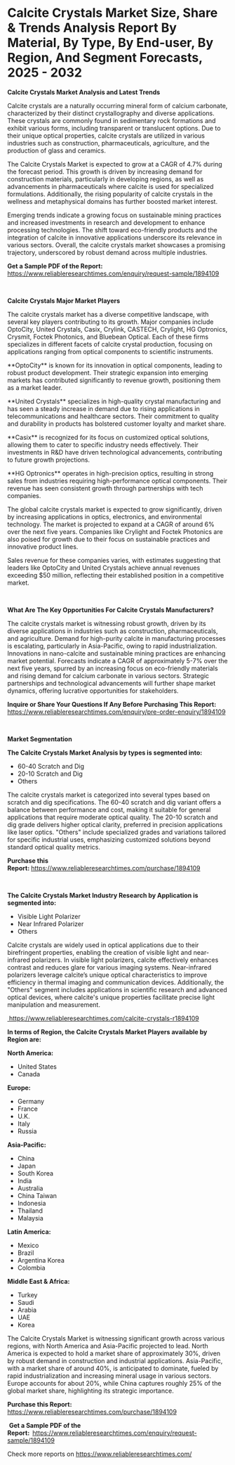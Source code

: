 <p><h1>Calcite Crystals Market Size, Share & Trends Analysis Report By Material, By Type, By End-user, By Region, And Segment Forecasts, 2025 - 2032</h1></p><p><strong>Calcite Crystals Market Analysis and Latest Trends</strong></p>
<p><p>Calcite crystals are a naturally occurring mineral form of calcium carbonate, characterized by their distinct crystallography and diverse applications. These crystals are commonly found in sedimentary rock formations and exhibit various forms, including transparent or translucent options. Due to their unique optical properties, calcite crystals are utilized in various industries such as construction, pharmaceuticals, agriculture, and the production of glass and ceramics.</p><p>The Calcite Crystals Market is expected to grow at a CAGR of 4.7% during the forecast period. This growth is driven by increasing demand for construction materials, particularly in developing regions, as well as advancements in pharmaceuticals where calcite is used for specialized formulations. Additionally, the rising popularity of calcite crystals in the wellness and metaphysical domains has further boosted market interest. </p><p>Emerging trends indicate a growing focus on sustainable mining practices and increased investments in research and development to enhance processing technologies. The shift toward eco-friendly products and the integration of calcite in innovative applications underscore its relevance in various sectors. Overall, the calcite crystals market showcases a promising trajectory, underscored by robust demand across multiple industries.</p></p>
<p><strong>Get a Sample PDF of the Report:&nbsp;</strong> <a href="https://www.reliableresearchtimes.com/enquiry/request-sample/1894109?utm_campaign=3444&utm_medium=2&utm_source=Github&utm_content=ia&utm_term=02042025&utm_id=calcite-crystals">https://www.reliableresearchtimes.com/enquiry/request-sample/1894109</a></p>
<p>&nbsp;</p>
<p><strong>Calcite Crystals Major Market Players</strong></p>
<p><p>The calcite crystals market has a diverse competitive landscape, with several key players contributing to its growth. Major companies include OptoCity, United Crystals, Casix, Crylink, CASTECH, Crylight, HG Optronics, Crysmit, Foctek Photonics, and Bluebean Optical. Each of these firms specializes in different facets of calcite crystal production, focusing on applications ranging from optical components to scientific instruments.</p><p>**OptoCity** is known for its innovation in optical components, leading to robust product development. Their strategic expansion into emerging markets has contributed significantly to revenue growth, positioning them as a market leader.</p><p>**United Crystals** specializes in high-quality crystal manufacturing and has seen a steady increase in demand due to rising applications in telecommunications and healthcare sectors. Their commitment to quality and durability in products has bolstered customer loyalty and market share.</p><p>**Casix** is recognized for its focus on customized optical solutions, allowing them to cater to specific industry needs effectively. Their investments in R&D have driven technological advancements, contributing to future growth projections.</p><p>**HG Optronics** operates in high-precision optics, resulting in strong sales from industries requiring high-performance optical components. Their revenue has seen consistent growth through partnerships with tech companies.</p><p>The global calcite crystals market is expected to grow significantly, driven by increasing applications in optics, electronics, and environmental technology. The market is projected to expand at a CAGR of around 6% over the next five years. Companies like Crylight and Foctek Photonics are also poised for growth due to their focus on sustainable practices and innovative product lines.</p><p>Sales revenue for these companies varies, with estimates suggesting that leaders like OptoCity and United Crystals achieve annual revenues exceeding $50 million, reflecting their established position in a competitive market.</p></p>
<p>&nbsp;</p>
<p><strong>What Are The Key Opportunities For Calcite Crystals Manufacturers?</strong></p>
<p><p>The calcite crystals market is witnessing robust growth, driven by its diverse applications in industries such as construction, pharmaceuticals, and agriculture. Demand for high-purity calcite in manufacturing processes is escalating, particularly in Asia-Pacific, owing to rapid industrialization. Innovations in nano-calcite and sustainable mining practices are enhancing market potential. Forecasts indicate a CAGR of approximately 5-7% over the next five years, spurred by an increasing focus on eco-friendly materials and rising demand for calcium carbonate in various sectors. Strategic partnerships and technological advancements will further shape market dynamics, offering lucrative opportunities for stakeholders.</p></p>
<p><strong>Inquire or Share Your Questions If Any Before Purchasing This Report:</strong> <a href="https://www.reliableresearchtimes.com/enquiry/pre-order-enquiry/1894109?utm_campaign=3444&utm_medium=2&utm_source=Github&utm_content=ia&utm_term=02042025&utm_id=calcite-crystals">https://www.reliableresearchtimes.com/enquiry/pre-order-enquiry/1894109</a></p>
<p>&nbsp;</p>
<p><strong>Market Segmentation</strong></p>
<p><strong>The Calcite Crystals Market Analysis by types is segmented into:</strong></p>
<p><ul><li>60-40 Scratch and Dig</li><li>20-10 Scratch and Dig</li><li>Others</li></ul></p>
<p><p>The calcite crystals market is categorized into several types based on scratch and dig specifications. The 60-40 scratch and dig variant offers a balance between performance and cost, making it suitable for general applications that require moderate optical quality. The 20-10 scratch and dig grade delivers higher optical clarity, preferred in precision applications like laser optics. "Others" include specialized grades and variations tailored for specific industrial uses, emphasizing customized solutions beyond standard optical quality metrics.</p></p>
<p><strong>Purchase this Report:&nbsp;</strong><a href="https://www.reliableresearchtimes.com/purchase/1894109?utm_campaign=3444&utm_medium=2&utm_source=Github&utm_content=ia&utm_term=02042025&utm_id=calcite-crystals">https://www.reliableresearchtimes.com/purchase/1894109</a></p>
<p>&nbsp;</p>
<p><strong>The Calcite Crystals Market Industry Research by Application is segmented into:</strong></p>
<p><ul><li>Visible Light Polarizer</li><li>Near Infrared Polarizer</li><li>Others</li></ul></p>
<p><p>Calcite crystals are widely used in optical applications due to their birefringent properties, enabling the creation of visible light and near-infrared polarizers. In visible light polarizers, calcite effectively enhances contrast and reduces glare for various imaging systems. Near-infrared polarizers leverage calcite’s unique optical characteristics to improve efficiency in thermal imaging and communication devices. Additionally, the "Others" segment includes applications in scientific research and advanced optical devices, where calcite's unique properties facilitate precise light manipulation and measurement.</p></p>
<p><a href="https://www.reliableresearchtimes.com/calcite-crystals-r1894109?utm_campaign=3444&utm_medium=2&utm_source=Github&utm_content=ia&utm_term=02042025&utm_id=calcite-crystals">&nbsp;https://www.reliableresearchtimes.com/calcite-crystals-r1894109</a></p>
<p><strong>In terms of Region, the Calcite Crystals Market Players available by Region are:</strong></p>
<p>
    <p> <strong> North America: </strong>
        <ul>
            <li>United States</li>
            <li>Canada</li>
        </ul>
        </p> 
    <p> <strong> Europe: </strong>
        <ul>
            <li>Germany</li>
            <li>France</li>
            <li>U.K.</li>
            <li>Italy</li>
            <li>Russia</li>
        </ul>
        </p> 
    <p> <strong> Asia-Pacific: </strong>
        <ul>
            <li>China</li>
            <li>Japan</li>
            <li>South Korea</li>
            <li>India</li>
            <li>Australia</li>
            <li>China Taiwan</li>
            <li>Indonesia</li>
            <li>Thailand</li>
            <li>Malaysia</li>
        </ul>
        </p> 
    <p> <strong> Latin America: </strong>
        <ul>
            <li>Mexico</li>
            <li>Brazil</li>
            <li>Argentina Korea</li>
            <li>Colombia</li>
        </ul>
        </p> 
    <p> <strong> Middle East & Africa: </strong>
        <ul>
            <li>Turkey</li>
            <li>Saudi</li>
            <li>Arabia</li>
            <li>UAE</li>
            <li>Korea</li>
        </ul>
    </p>
    </p>
<p><p>The Calcite Crystals Market is witnessing significant growth across various regions, with North America and Asia-Pacific projected to lead. North America is expected to hold a market share of approximately 30%, driven by robust demand in construction and industrial applications. Asia-Pacific, with a market share of around 40%, is anticipated to dominate, fueled by rapid industrialization and increasing mineral usage in various sectors. Europe accounts for about 20%, while China captures roughly 25% of the global market share, highlighting its strategic importance.</p></p>
<p><strong>Purchase this Report: </strong><a href="https://www.reliableresearchtimes.com/purchase/1894109?utm_campaign=3444&utm_medium=2&utm_source=Github&utm_content=ia&utm_term=02042025&utm_id=calcite-crystals">https://www.reliableresearchtimes.com/purchase/1894109</a></p>
<p>&nbsp;<strong>Get a Sample PDF of the Report:&nbsp;&nbsp;</strong><a href="https://www.reliableresearchtimes.com/enquiry/request-sample/1894109?utm_campaign=3444&utm_medium=2&utm_source=Github&utm_content=ia&utm_term=02042025&utm_id=calcite-crystals">https://www.reliableresearchtimes.com/enquiry/request-sample/1894109</a></p>
<p><strong></strong></p>
<p>Check more reports on <a href="https://www.reliableresearchtimes.com/?utm_campaign=3444&utm_medium=2&utm_source=Github&utm_content=ia&utm_term=02042025&utm_id=calcite-crystals">https://www.reliableresearchtimes.com/</a></p>